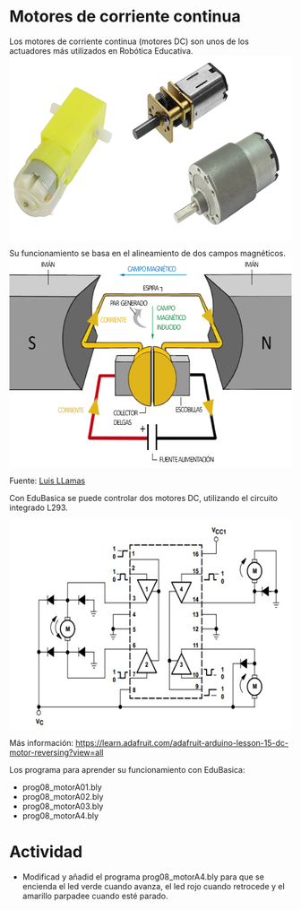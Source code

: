 # Motores de corriente continua
Los motores de corriente continua (motores DC) son unos de los actuadores más utilizados en Robótica Educativa. 
<a href="" target="_blank"><img width="600" height="330" border="0" align="center" src="img/motoresDC.png "/></a>

Su funcionamiento se basa en el alineamiento de dos campos magnéticos. 
<a href="" target="_blank"><img width="600" height="375" border="0" align="center" src="img/circuitoMotorDC.png "/></a>

Fuente: [Luis LLamas](http://www.luisllamas.es/2016/08/tipos-motores-rotativos-proyectos-arduino/)

Con EduBasica se puede controlar dos motores DC, utilizando el circuito integrado L293.

<a href="" target="_blank"><img width="600" height="375" border="0" align="center" src="img/L293diagrama.png "/></a>

Más información: https://learn.adafruit.com/adafruit-arduino-lesson-15-dc-motor-reversing?view=all

Los programa para aprender su funcionamiento con EduBasica:
- prog08_motorA01.bly
- prog08_motorA02.bly
- prog08_motorA03.bly
- prog08_motorA4.bly

# Actividad

- Modificad y añadid el programa prog08_motorA4.bly para que se encienda el led verde cuando avanza, el led rojo cuando retrocede y el amarillo parpadee cuando esté parado. 
